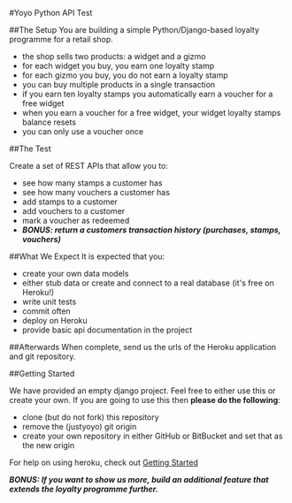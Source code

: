 #Yoyo Python API Test

##The Setup
You are building a simple Python/Django-based loyalty programme for a retail shop.

- the shop sells two products: a widget and a gizmo
- for each widget you buy, you earn one loyalty stamp
- for each gizmo you buy, you do not earn a loyalty stamp
- you can buy multiple products in a single transaction
- if you earn ten loyalty stamps you automatically earn a voucher for a free widget
- when you earn a voucher for a free widget, your widget loyalty stamps balance resets
- you can only use a voucher once

##The Test

Create a set of REST APIs that allow you to:

- see how many stamps a customer has
- see how many vouchers a customer has
- add stamps to a customer
- add vouchers to a customer
- mark a voucher as redeemed
- __*BONUS: return a customers transaction history (purchases, stamps, vouchers)*__

##What We Expect
It is expected that you:

- create your own data models
- either stub data or create and connect to a real database (it's free on Heroku!)
- write unit tests
- commit often
- deploy on Heroku
- provide basic api documentation in the project

##Afterwards
When complete, send us the urls of the Heroku application and git repository.

##Getting Started

We have provided an empty django project. Feel free to either use this or create your own. If you are going to use this then __please do the following__:

- clone (but do not fork) this repository 
- remove the (justyoyo) git origin
- create your own repository in either GitHub or BitBucket and set that as the new origin

For help on using heroku, check out [Getting Started](https://devcenter.heroku.com/articles/getting-started-with-django)

__*BONUS: If you want to show us more, build an additional feature that extends the loyalty programme further.*__